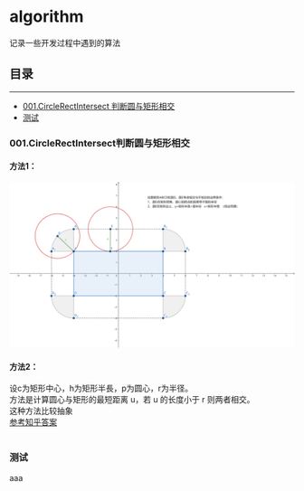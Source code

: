 # algorithm
记录一些开发过程中遇到的算法
## 目录 <br>
****
* [001.CircleRectIntersect 判断圆与矩形相交](#001.CircleRectIntersect判断圆与矩形相交)
* [测试](#测试)

### 001.CircleRectIntersect判断圆与矩形相交
#### 方法1：<br>
![image](Assets/001CircleRectIntersect/geogebra-export.png)
  
#### 方法2：<br>
设c为矩形中心，h为矩形半長，p为圆心，r为半径。<br>
方法是计算圆心与矩形的最短距离 u，若 u 的长度小于 r 则两者相交。<br>
这种方法比较抽象<br>
[参考知乎答案](https://www.zhihu.com/question/24251545) <br>
<br>

### 测试
aaa
